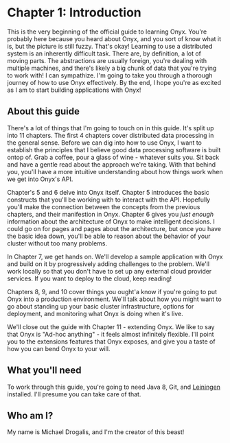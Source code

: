 # Chapter 1: Introduction

This is the very beginning of the official guide to learning Onyx. You're probably here because you heard about Onyx, and you sort of know what it is, but the picture is still fuzzy. That's okay! Learning to use a distributed system is an inherently difficult task. There are, by definition, a lot of moving parts. The abstractions are usually foreign, you're dealing with multiple machines, and there's likely a big chunk of data that you're trying to work with! I can sympathize. I'm going to take you through a thorough journey of how to use Onyx effectively. By the end, I hope you're as excited as I am to start building applications with Onyx!

## About this guide

There's a lot of things that I'm going to touch on in this guide. It's split up into 11 chapters. The first 4 chapters cover distributed data processing in the general sense. Before we can dig into how to use Onyx, I want to establish the principles that I believe good data processing software is built ontop of. Grab a coffee, pour a glass of wine - whatever suits you. Sit back and have a gentle read about the approach we're taking. With that behind you, you'll have a more intuitive understanding about how things work when we get into Onyx's API.

Chapter's 5 and 6 delve into Onyx itself. Chapter 5 introduces the basic constructs that you'll be working with to interact with the API. Hopefully you'll make the connection between the concepts from the previous chapters, and their manifestion in Onyx. Chapter 6 gives you *just enough* information about the architecture of Onyx to make intelligent decisions. I could go on for pages and pages about the architecture, but once you have the basic idea down, you'll be able to reason about the behavior of your cluster without too many problems.

In Chapter 7, we get hands on. We'll develop a sample application with Onyx and build on it by progressively adding challenges to the problem. We'll work locally so that you don't have to set up any external cloud provider services. If you want to deploy to the cloud, keep reading!

Chapters 8, 9, and 10 cover things you ought'a know if you're going to put Onyx into a production environment. We'll talk about how you might want to go about standing up your basic cluster infrastructure, options for deployment, and monitoring what Onyx is doing when it's live.

We'll close out the guide with Chapter 11 - extending Onyx. We like to say that Onyx is "Ad-hoc anything" - it feels almost infinitely flexible. I'll point you to the extensions features that Onyx exposes, and give you a taste of how you can bend Onyx to your will.

## What you'll need

To work through this guide, you're going to need Java 8, Git, and [Leiningen](http://leiningen.org) installed. I'll presume you can take care of that.

## Who am I?

My name is Michael Drogalis, and I'm the creator of this beast!